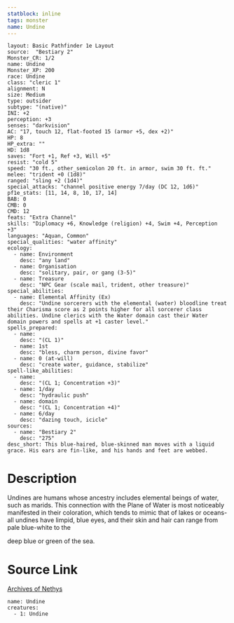 ```yaml
---
statblock: inline
tags: monster
name: Undine
---
```

```statblock
layout: Basic Pathfinder 1e Layout
source:  "Bestiary 2"
Monster_CR: 1/2
name: Undine
Monster_XP: 200
race: Undine
class: "cleric 1"
alignment: N
size: Medium
type: outsider
subtype: "(native)"
INI: +2
perception: +3
senses: "darkvision"
AC: "17, touch 12, flat-footed 15 (armor +5, dex +2)"
HP: 8
HP_extra: ""
HD: 1d8
saves: "Fort +1, Ref +3, Will +5"
resist: "cold 5"
speed: "30 ft., other_semicolon 20 ft. in armor, swim 30 ft. ft."
melee: "trident +0 (1d8)"
ranged: "sling +2 (1d4)"
special_attacks: "channel positive energy 7/day (DC 12, 1d6)"
pf1e_stats: [11, 14, 8, 10, 17, 14]
BAB: 0
CMB: 0
CMD: 12
feats: "Extra Channel"
skills: "Diplomacy +6, Knowledge (religion) +4, Swim +4, Perception +3"
languages: "Aquan, Common"
special_qualities: "water affinity"
ecology:
  - name: Environment
    desc: "any land"
  - name: Organisation
    desc: "solitary, pair, or gang (3-5)"
  - name: Treasure
    desc: "NPC Gear (scale mail, trident, other treasure)"
special_abilities:
  - name: Elemental Affinity (Ex)
    desc: "Undine sorcerers with the elemental (water) bloodline treat their Charisma score as 2 points higher for all sorcerer class abilities. Undine clerics with the Water domain cast their Water domain powers and spells at +1 caster level."
spells_prepared:
  - name:
    desc: "(CL 1)"
  - name: 1st
    desc: "bless, charm person, divine favor"
  - name: 0 (at-will)
    desc: "create water, guidance, stabilize"
spell-like_abilities:
  - name:
    desc: "(CL 1; Concentration +3)"
  - name: 1/day
    desc: "hydraulic push"
  - name: domain
    desc: "(CL 1; Concentration +4)"
  - name: 6/day
    desc: "dazing touch, icicle"
sources:
  - name: "Bestiary 2"
    desc: "275"
desc_short: This blue-haired, blue-skinned man moves with a liquid grace. His ears are fin-like, and his hands and feet are webbed.
```
# Description
Undines are humans whose ancestry includes elemental beings of water, such as marids. This connection with the Plane of Water is most noticeably manifested in their coloration, which tends to mimic that of lakes or oceans-all undines have limpid, blue eyes, and their skin and hair can range from pale blue-white to the 

deep blue or green of the sea.
# Source Link
[Archives of Nethys](https://aonprd.com/MonsterDisplay.aspx?ItemName=Undine)
```encounter-table
name: Undine
creatures:
  - 1: Undine
```
